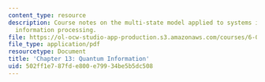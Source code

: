 ```yaml
---
content_type: resource
description: Course notes on the multi-state model applied to systems intended for
  information processing.
file: https://ol-ocw-studio-app-production.s3.amazonaws.com/courses/6-050j-information-and-entropy-spring-2008/502ff1e787fde800e79934be5b5dc508_MIT6_050JS08_chapter13.pdf
file_type: application/pdf
resourcetype: Document
title: 'Chapter 13: Quantum Information'
uid: 502ff1e7-87fd-e800-e799-34be5b5dc508
---
```

